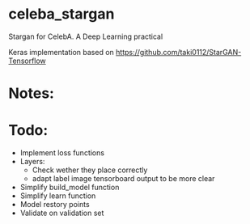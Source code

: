 # celeba_stargan
Stargan for CelebA. A Deep Learning practical

Keras implementation based on 
https://github.com/taki0112/StarGAN-Tensorflow

# Notes:

# Todo:
* Implement loss functions
* Layers:
    * Check wether they place correctly
    * adapt label image tensorboard output to be more clear
* Simplify build_model function
* Simplify learn function
* Model restory points
* Validate on validation set